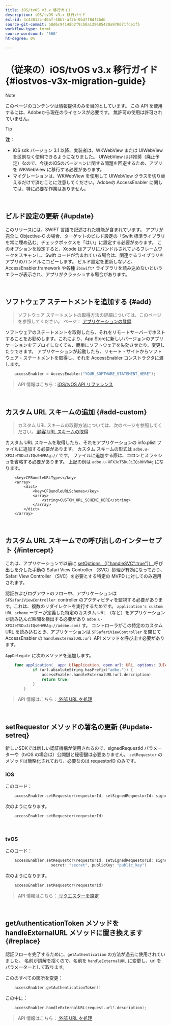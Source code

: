 ```yaml
---
title: iOS/tvOS v3.x 移行ガイド
description: iOS/tvOS v3.x 移行ガイド
exl-id: 4c43013c-40af-48b7-af26-0bd7f8df2bdb
source-git-commit: b0d6c94148b2f9cb8a139685420a970671fce1f5
workflow-type: tm+mt
source-wordcount: '560'
ht-degree: 0%

---
```


# （従来の）iOS/tvOS v3.x 移行ガイド {#iostvos-v3x-migration-guide}

>[!NOTE]
>
>このページのコンテンツは情報提供のみを目的としています。 この API を使用するには、Adobeから現在のライセンスが必要です。 無許可の使用は許可されていません。

>[!TIP]
> 
> **注：**
>
> - iOS sdk バージョン 3.1 以降、実装者は、WKWebView または UIWebView を区別なく使用できるようになりました。 UIWebView は非推奨（廃止予定）なので、今後のiOSのバージョンに関する問題を回避するため、アプリを WKWebView に移行する必要があります。
> - マイグレーションは、WKWebView を使用して UIWebView クラスを切り替えるだけで済むことに注意してください。Adobeの AccessEnabler に関しては、特に必要な作業はありません。

</br>

## ビルド設定の更新 {#update}

このリリースには、SWIFT 言語で記述された機能が含まれています。 アプリが完全に Objective-C の場合、ターゲットのビルド設定の「Swift 標準ライブラリを常に埋め込む」チェックボックスを「はい」に設定する必要があります。 このオプションを設定すると、Xcode はアプリにバンドルされているフレームワークをスキャンし、Swift コードが含まれている場合は、関連するライブラリをアプリのバンドルにコピーします。 ビルド設定を更新しないと、AccessEnabler.framework や各種 `ibswift*` ライブラリを読み込めないというエラーが表示され、アプリがクラッシュする場合があります。

</br>

## ソフトウェア ステートメントを追加する {#add}

> ソフトウェア ステートメントの取得方法の詳細については、このページを参照してください。
> ページ：
> [アプリケーションの登録 ](/help/authentication/integration-guide-programmers/legacy/sdks/ios-tvos-sdk/iostvos-application-registration.md)

ソフトウェアのステートメントを取得したら、それをリモートサーバーでホストすることをお勧めします。これにより、App Storeに新しいバージョンのアプリケーションをデプロイしなくても、簡単にソフトウェアを失効させたり、変更したりできます。 アプリケーションが起動したら、リモート・サイトからソフトウェア・ステートメントを取得し、それを AccessEnabler コンストラクタに渡します。

```swift
    accessEnabler = AccessEnabler("YOUR_SOFTWARE_STATEMENT_HERE");
```

> API 情報はこちら：[iOS/tvOS API リファレンス ](/help/authentication/integration-guide-programmers/legacy/sdks/ios-tvos-sdk/iostvos-sdk-api-reference.md)

</br>

## カスタム URL スキームの追加 {#add-custom}

> カスタム URL スキームの取得方法については、次のページを参照してください。[ 顧客 URL スキームの取得 ](/help/authentication/integration-guide-programmers/legacy/sdks/ios-tvos-sdk/iostvos-application-registration.md)

カスタム URL スキームを取得したら、それをアプリケーションの info.plist ファイルに追加する必要があります。 カスタム スキームの形式は `adbe.u-XFXJeTSDuJiIQs0HVRAg://` です。 ファイルに追加する際は、コロンとスラッシュを省略する必要があります。 上記の例は `adbe.u-XFXJeTSDuJiIQs0HVRAg` になります。

```plist
    <key>CFBundleURLTypes</key>
    <array>
        <dict>
            <key>CFBundleURLSchemes</key>
            <array>
                <string>CUSTOM_URL_SCHEME_HERE</string>
            </array>
        </dict>
    </array>
```

</br>

## カスタム URL スキームでの呼び出しのインターセプト {#intercept}

これは、アプリケーションで以前に [setOptions （\[&quot;handleSVC&quot;:true&quot;\]） ](/help/authentication/integration-guide-programmers/legacy/sdks/ios-tvos-sdk/iostvos-sdk-api-reference.md) 呼び出しを介した手動の Safari View Controller （SVC）処理が有効になっており、Safari View Controller （SVC）を必要とする特定の MVPD に対してのみ適用されます。

認証およびログアウトのフロー中、アプリケーションは `SFSafariViewController `controller のアクティビティを監視する必要があります。これは、複数のリダイレクトを実行するためです。 `application's custom URL scheme` ーザーが定義した特定のカスタム URL （など）をアプリケーションが読み込んだ瞬間を検出する必要があり `adbe.u-XFXJeTSDuJiIQs0HVRAg://adobe.com)` す。 コントローラがこの特定のカスタム URL を読み込むとき、アプリケーションは `SFSafariViewController` を閉じて AccessEnabler の `handleExternalURL:url `API メソッドを呼び出す必要があります。

`AppDelegate` に次のメソッドを追加します。

```swift
    func application(_ app: UIApplication, open url: URL, options: [UIApplicationOpenURLOptionsKey: Any]) -> Bool {
            if (url.absoluteString.hasPrefix("adbe.")) {
                accessEnabler.handleExternalURL(url.description)
                return true;
            } 
        }
```

> API 情報はこちら：[ 外部 URL を処理 ](/help/authentication/integration-guide-programmers/legacy/sdks/ios-tvos-sdk/iostvos-sdk-api-reference.md)

</br>

## setRequestor メソッドの署名の更新 {#update-setreq}

新しいSDKでは新しい認証機構が使用されるので、signedRequestId パラメーターや（tvOS の場合は）公開鍵と秘密鍵は必要ありません。 `setRequestor` のメソッドは簡略化されており、必要なのは requestorID のみです。

### iOS

このコード：

```swift
    accessEnabler.setRequestor(requestorId, setSignedRequestorId: signedRequestorId)
```

次のようになります。

```swift
    accessEnabler.setRequestor(requestorId)
```

</br>

### tvOS

このコード：

```swift
    accessEnabler.setRequestor(requestorId, setSignedRequestorId: signedRequestorId,
                    secret: "secret", publicKey: "public_key")
```

次のようになります。

```swift
    accessEnabler.setRequestor(requestorId)
```

> API 情報はこちら：[ リクエスターを設定 ](/help/authentication/integration-guide-programmers/legacy/sdks/ios-tvos-sdk/iostvos-sdk-api-reference.md)

</br>

## getAuthenticationToken メソッドを handleExternalURL メソッドに置き換えます {#replace}

認証フローを完了するために、`getAuthentication` の方法が過去に使用されていました。 名前が誤解を招くので、名前を `handleExternalURL` に変更し、url をパラメーターとして取ります。

こののすべての箇所を変更：

```swift
    accessEnabler.getAuthenticationToken()
```

この中に：

```swift
    accessEnabler.handleExternalURL(request.url?.description);
```

> API 情報はこちら：[ 外部 URL を処理 ](/help/authentication/integration-guide-programmers/legacy/sdks/ios-tvos-sdk/iostvos-sdk-api-reference.md)
